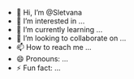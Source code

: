 - 👋 Hi, I’m @Sletvana
- 👀 I’m interested in ...
- 🌱 I’m currently learning ...
- 💞️ I’m looking to collaborate on ...
- 📫 How to reach me ...
- 😄 Pronouns: ...
- ⚡ Fun fact: ...

<!---
Sletvana/Sletvana is a ✨ special ✨ repository because its `README.md` (this file) appears on your GitHub profile.
You can click the Preview link to take a look at your changes.
--->
